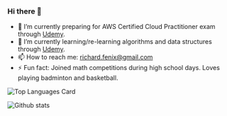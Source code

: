 ### Hi there 👋

<!--
**rfenix3/rfenix3** is a ✨ _special_ ✨ repository because its `README.md` (this file) appears on your GitHub profile.

Here are some ideas to get you started:

- 🔭 I’m currently working on ...
- 🌱 I’m currently learning ...
- 👯 I’m looking to collaborate on ...
- 🤔 I’m looking for help with ...
- 💬 Ask me about ...
- 📫 How to reach me: ...
- 😄 Pronouns: ...
- ⚡ Fun fact: ...
-->

- 🔭 I’m currently preparing for AWS Certified Cloud Practitioner exam through [Udemy](https://www.udemy.com/course/aws-certified-cloud-practitioner-new/).
- 🌱 I’m currently learning/re-learning algorithms and data structures through [Udemy](https://www.udemy.com/course/js-algorithms-and-data-structures-masterclass/).
- 📫 How to reach me: richard.fenix@gmail.com
- ⚡ Fun fact: Joined math competitions during high school days. Loves playing badminton and basketball.

![Top Languages Card](https://github-readme-stats.vercel.app/api/top-langs/?username=rfenix3)

![Github stats](https://github-readme-stats.vercel.app/api?username=rfenix3&theme=highcontrast&show_icons=true&count_private=true)


